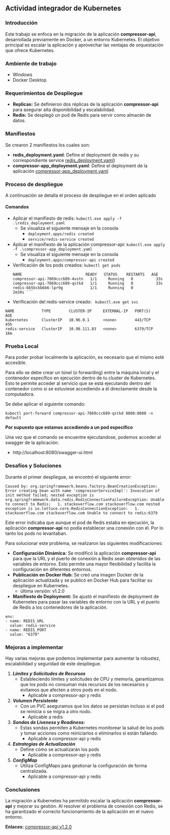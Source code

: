 
## **Actividad integrador de Kubernetes**

### **Introducción**

Este trabajo se enfoca en la migración de la aplicación **compressor-api**, desarrollada previamente en Docker, a un entorno Kubernetes. El objetivo principal es escalar la aplicación y aprovechar las ventajas de orquestación que ofrece Kubernetes.

### **Ambiente de trabajo**
- Windows
- Docker Desktop 

### **Requerimientos de Despliegue**

-   **Replicas:** Se definieron dos réplicas de la aplicación **compressor-api** para asegurar alta disponibilidad y escalabilidad.
-   **Redis:** Se desplegó un pod de Redis para servir como almacén de datos.

### **Manifiestos**
Se crearon 2 manifiestos los cuales son:
- **redis_deployment.yaml**: Define el deployment de redis y su correspondiente service [redis_deployment.yaml](https://github.com/gomezandres/k8s-practical-work/blob/main/redis_deployment.yaml))
- **compressor-app_deployment.yaml**: Define el deployment de la aplicación [compressor-app_deployment.yaml](https://github.com/gomezandres/k8s-practical-work/blob/main/compressor-app_deployment.yaml)

### **Proceso de despliegue**

A continuación se detalla el proceso de despliegue en el orden aplicado
#### **Comandos**
-  Aplicar el manifiesto de redis: ```kubectl.exe apply -f .\redis_deployment.yaml```
	- Se visualiza el siguiente mensaje en la consola
		- ```deployment.apps/redis created```
		- ```service/redis-service created```
-  Aplicar el manifiesto de la aplicación compressor-api: ```kubectl.exe apply -f .\compressor-app_deployment.yaml```
	- Se visualiza el siguiente mensaje en la consola
		- ```deployment.apps/compressor-api created```
-  Verificación de los pods creados: ```kubectl get pods```
	  ```
	  NAME 							  READY   STATUS    RESTARTS   AGE 
	  compressor-api-7869ccc689-4vstn   1/1     Running   0          33s
	 compressor-api-7869ccc689-qstkd   1/1     Running   0          33s
	 redis-6b5bcbb6b6-lpr9g            1/1     Running   0          2m38s ```
- Verificación del redis-service creado: ``` kubectl.exe get svc```
```
NAME            TYPE        CLUSTER-IP     EXTERNAL-IP   PORT(S)    AGE
kubernetes      ClusterIP   10.96.0.1      <none>        443/TCP    45h
redis-service   ClusterIP   10.98.111.83   <none>        6379/TCP   16m
```
### **Prueba Local**
Para poder probar localmente la aplicación, es necesario que el mismo esté accesible.

Para ello se debe crear un túnel (o forwarding) entre la máquina local y el contenedor específico en ejecución dentro de tu cluster de Kubernetes. Esto te permite acceder al servicio que se está ejecutando dentro del contenedor como si se estuviese accediendo a él directamente desde la computadora. 

Se debe aplicar el siguiente comando:
```
kubectl port-forward compressor-api-7869ccc689-qstkd 8080:8080 -n default
```
****Por supuesto que estamos accediendo a un pod específico****

Una vez que el comando se encuentre ejecutandose, podemos acceder al swagger de la aplicación:
-	http://localhost:8080/swagger-ui.html

### **Desafíos y Soluciones**

Durante el primer despliegue, se encontró el siguiente error:

```
Caused by: org.springframework.beans.factory.BeanCreationException: Error creating bean with name 'compressorServiceImpl': Invocation of init method failed; nested exception is org.springframework.data.redis.RedisConnectionFailureException: Unable to connect to Redis;   1. stackoverflow.com stackoverflow.com nested exception is io.lettuce.core.RedisConnectionException:   1. stackoverflow.com stackoverflow.com Unable to connect to redis:6379

```

Este error indicaba que aunque el pod de Redis estaba en ejecución, la aplicación **compressor-api** no podía establecer una conexión con él. Por lo tanto los pods no levantaban.

Para solucionar este problema, se realizaron las siguientes modificaciones:

-   **Configuración Dinámica:** Se modificó la aplicación **compressor-api** para que la URL y el puerto de conexión a Redis sean obtenidos de las variables de entorno. Esto permite una mayor flexibilidad y facilita la configuración en diferentes entornos.  
-   **Publicación en Docker Hub:** Se creó una imagen Docker de la aplicación actualizada y se publicó en Docker Hub para facilitar su despliegue en Kubernetes.
	- última versión: v1.2.0
-   **Manifiesto de Deployment:** Se ajustó el manifiesto de deployment de Kubernetes para pasar las variables de entorno con la URL y el puerto de Redis a los contenedores de la aplicación.
```
env:
- name: REDIS_URL
  value: redis-service
- name: REDIS_PORT
  value: "6379"
```

### **Mejoras a implementar**

Hay varias mejoras que podemos implementar para aumentar la robustez, escalabilidad y seguridad de este despliegue.

1. ***Límites y Solicitudes de Recursos***
	- Estableciendo límites y solicitudes de CPU y memoria, garantizamos que los pods no consuman más recursos de los necesarios y evitamos que afecten a otros pods en el nodo. 
		- Aplicable a compressor-api y redis
2. ***Volumen Persistente***
	- Con un PVC aseguramos que los datos se persistan incluso si el pod se reinicia o se migra a otro nodo.
		- Aplicable a redis
3. ***Sondas de Liveness y Readiness:***
	- Estas sondas permiten a Kubernetes monitorear la salud de los pods y tomar acciones como reiniciarlos o eliminarlos si están fallando.
		- Aplicable a compressor-api y redis
4. ***Estrategias de Actualización***
	- Define cómo se actualizarán los pods
		- Aplicable a compressor-api y redis
5. ***ConfigMap***
	- Utiliza ConfigMaps para gestionar la configuración de forma centralizada.
		- Aplicable a compressor-api y redis



### **Conclusiones**

La migración a Kubernetes ha permitido escalar la aplicación **compressor-api** y mejorar su gestión. Al resolver el problema de conexión con Redis, se ha garantizado el correcto funcionamiento de la aplicación en el nuevo entorno.

**Enlaces:** 
[compressor-api v1.2.0](https://hub.docker.com/layers/andresg278/compressor-api/v1.2.0/images/sha256-9064e7b447ebb7d3f27851683664c1ca895c6b73f97687e010a32a598d745324?context=repo)
